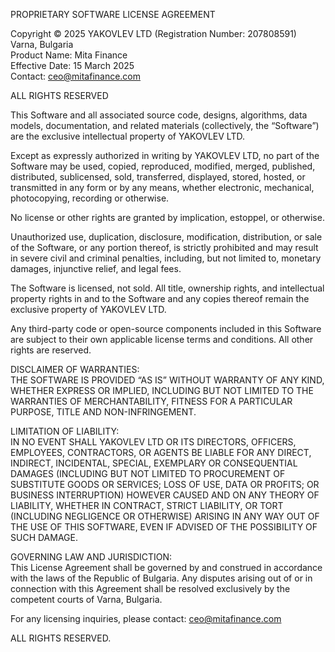 PROPRIETARY SOFTWARE LICENSE AGREEMENT

Copyright © 2025 YAKOVLEV LTD (Registration Number: 207808591)
Varna, Bulgaria  
Product Name: Mita Finance  
Effective Date: 15 March 2025  
Contact: ceo@mitafinance.com

ALL RIGHTS RESERVED

This Software and all associated source code, designs, algorithms, data models,
documentation, and related materials (collectively, the “Software”) are the exclusive
intellectual property of YAKOVLEV LTD.

Except as expressly authorized in writing by YAKOVLEV LTD, no part of the Software
may be used, copied, reproduced, modified, merged, published, distributed, sublicensed,
sold, transferred, displayed, stored, hosted, or transmitted in any form or by any means,
whether electronic, mechanical, photocopying, recording or otherwise.

No license or other rights are granted by implication, estoppel, or otherwise.

Unauthorized use, duplication, disclosure, modification, distribution, or sale of the
Software, or any portion thereof, is strictly prohibited and may result in severe civil
and criminal penalties, including, but not limited to, monetary damages, injunctive
relief, and legal fees.

The Software is licensed, not sold. All title, ownership rights, and intellectual property
rights in and to the Software and any copies thereof remain the exclusive property of
YAKOVLEV LTD.

Any third-party code or open-source components included in this Software are subject
to their own applicable license terms and conditions. All other rights are reserved.

DISCLAIMER OF WARRANTIES:  
THE SOFTWARE IS PROVIDED “AS IS” WITHOUT WARRANTY OF ANY KIND, WHETHER EXPRESS OR
IMPLIED, INCLUDING BUT NOT LIMITED TO THE WARRANTIES OF MERCHANTABILITY, FITNESS
FOR A PARTICULAR PURPOSE, TITLE AND NON-INFRINGEMENT.

LIMITATION OF LIABILITY:  
IN NO EVENT SHALL YAKOVLEV LTD OR ITS DIRECTORS, OFFICERS, EMPLOYEES, CONTRACTORS,
OR AGENTS BE LIABLE FOR ANY DIRECT, INDIRECT, INCIDENTAL, SPECIAL, EXEMPLARY OR
CONSEQUENTIAL DAMAGES (INCLUDING BUT NOT LIMITED TO PROCUREMENT OF SUBSTITUTE GOODS
OR SERVICES; LOSS OF USE, DATA OR PROFITS; OR BUSINESS INTERRUPTION) HOWEVER CAUSED
AND ON ANY THEORY OF LIABILITY, WHETHER IN CONTRACT, STRICT LIABILITY, OR TORT
(INCLUDING NEGLIGENCE OR OTHERWISE) ARISING IN ANY WAY OUT OF THE USE OF THIS
SOFTWARE, EVEN IF ADVISED OF THE POSSIBILITY OF SUCH DAMAGE.

GOVERNING LAW AND JURISDICTION:  
This License Agreement shall be governed by and construed in accordance with the laws
of the Republic of Bulgaria. Any disputes arising out of or in connection with this
Agreement shall be resolved exclusively by the competent courts of Varna, Bulgaria.

For any licensing inquiries, please contact: ceo@mitafinance.com

ALL RIGHTS RESERVED.
